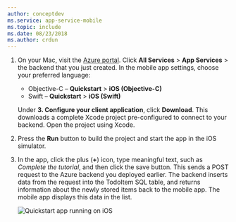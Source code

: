 ```yaml
---
author: conceptdev
ms.service: app-service-mobile
ms.topic: include
ms.date: 08/23/2018
ms.author: crdun
---
```

1. On your Mac, visit the [Azure portal]. Click **All Services** > **App Services** > the backend that you just created. In the mobile app settings, choose your preferred language:

    - Objective-C &ndash; **Quickstart** > **iOS (Objective-C)**
    - Swift &ndash; **Quickstart** > **iOS (Swift)**

    Under **3. Configure your client application**, click **Download**. This downloads a complete Xcode project pre-configured to connect to your backend. Open the project using Xcode.

1. Press the **Run** button to build the project and start the app in the iOS simulator.

1. In the app, click the plus (**+**) icon, type meaningful text, such as *Complete the tutorial*, and then click the save button. This sends a POST request to the Azure backend you deployed earlier. The backend inserts data from the request into the TodoItem SQL table, and returns information about the newly stored items back to the mobile app. The mobile app displays this data in the list.

   ![Quickstart app running on iOS](./media/app-service-mobile-ios-quickstart/mobile-quickstart-startup-ios.png)

[Azure portal]: https://portal.azure.com/
